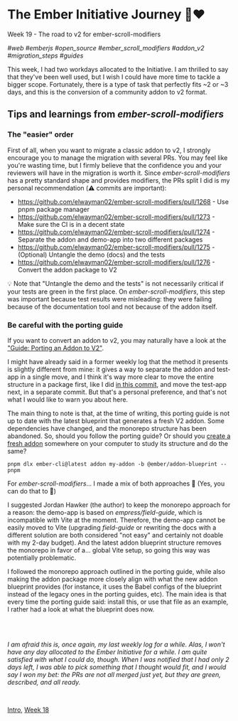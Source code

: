 # The Ember Initiative Journey 🐹❤️

Week 19 - The road to v2 for ember-scroll-modifiers

_#web #emberjs #open_source #ember_scroll_modifiers #addon_v2 #migration_steps #guides_

This week, I had two workdays allocated to the Initiative. I am thrilled to say that they've been well used, but I wish I could have more time to tackle a bigger scope. Fortunately, there is a type of task that perfectly fits ~2 or ~3 days, and this is the conversion of a community addon to v2 format.

## Tips and learnings from _ember-scroll-modifiers_

### The "easier" order

First of all, when you want to migrate a classic addon to v2, I strongly encourage you to manage the migration with several PRs. You may feel like you're wasting time, but I firmly believe that the confidence you and your reviewers will have in the migration is worth it. Since _ember-scroll-modifiers_ has a pretty standard shape and provides modifiers, the PRs split I did is my personal recommendation (⚠️ commits are important): 

- https://github.com/elwayman02/ember-scroll-modifiers/pull/1268 - Use pnpm package manager
- https://github.com/elwayman02/ember-scroll-modifiers/pull/1273 - Make sure the CI is in a decent state
- https://github.com/elwayman02/ember-scroll-modifiers/pull/1274 - Separate the addon and demo-app into two different packages
- https://github.com/elwayman02/ember-scroll-modifiers/pull/1275 - (Optional) Untangle the demo (docs) and the tests
- https://github.com/elwayman02/ember-scroll-modifiers/pull/1276 - Convert the addon package to V2

💡 Note that "Untangle the demo and the tests" is not necessarily critical if your tests are green in the first place. On _ember-scroll-modifiers_, this step was important because test results were misleading: they were failing because of the documentation tool and not because of the addon itself.

### Be careful with the porting guide

If you want to convert an addon to v2, you may naturally have a look at the ["Guide: Porting an Addon to V2"](https://github.com/embroider-build/embroider/blob/main/docs/porting-addons-to-v2.md).

I might have already said in a former weekly log that the method it presents is slightly different from mine: it gives a way to separate the addon and test-app in a single move, and I think it's way more clear to move the entire structure in a package first, like I did [in this commit](https://github.com/elwayman02/ember-scroll-modifiers/pull/1274/commits/214583c7f1a2bc033f1a571d5b7a834345d9a1c1), and move the test-app next, in a separate commit. But that's a personal preference, and that's not what I would like to warn you about here.

The main thing to note is that, at the time of writing, this porting guide is not up to date with the latest blueprint that generates a fresh V2 addon. Some dependencies have changed, and the monorepo structure has been abandoned. So, should you follow the porting guide? Or should you [create a fresh addon](https://github.com/ember-cli/ember-addon-blueprint) somewhere on your computer to study its structure and do the same?

```
pnpm dlx ember-cli@latest addon my-addon -b @ember/addon-blueprint --pnpm
```

For _ember-scroll-modifiers_... I made a mix of both approaches 🙈 (Yes, you can do that to 😬)

I suggested Jordan Hawker (the author) to keep the monorepo approach for a reason: the demo-app is based on _empress/field-guide_, which is incompatible with Vite at the moment. Therefore, the demo-app cannot be easily moved to Vite (upgrading _field-guide_ or rewriting the docs with a different solution are both considered "not easy" and certainly not doable with my 2-day budget). And the latest addon blueprint structure removes the monorepo in favor of a... global Vite setup, so going this way was potentially problematic. 

I followed the monorepo approach outlined in the porting guide, while also making the addon package more closely align with what the new addon blueprint provides (for instance, it uses the Babel configs of the blueprint instead of the legacy ones in the porting guides, etc). The main idea is that every time the porting guide said: install this, or use that file as an example, I rather had a look at what the blueprint does now.

<br />
<br />

_I am afraid this is, once again, my last weekly log for a while. Alas, I won't have any day allocated to the Ember Initiative for a while. I am quite satisfied with what I could do, though. When I was notified that I had only 2 days left, I was able to pick something that I thought would fit, and I would say I won my bet: the PRs are not all merged just yet, but they are green, described, and all ready._

<br />

[Intro](https://github.com/BlueCutOfficial/BlueCutOfficial/blob/main/articles/ember-initiative-journey/intro.md), 
[Week 18](https://github.com/BlueCutOfficial/BlueCutOfficial/blob/main/articles/ember-initiative-journey/week-18.md)







 
